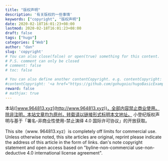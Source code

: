 ```yaml
---
title: "版权声明"
description: '有关版权的一些事情'
keywords: ["copyright", "版权声明"]
date: 2020-02-18T16:01:23+08:00
lastmod: 2020-02-18T16:01:23+08:00
draft: false
tags: ["hugo"]
categories: ["Web"]
author: "dan"
slug: 'copyright'
# You can also close(false) or open(true) something for this content.
# P.S. comment can only be closed
# comment: false
# toc: false

# You can also define another contentCopyright. e.g. contentCopyright: "This is another copyright."
#contentCopyright: '<a href="https://github.com/gohugoio/hugoBasicExample" rel="noopener" target="_blank">See origin</a>'
reward: false
# mathjax: true
---
```


本站([www.964813.xyz](http://www.964813.xyz))，全部内容禁止商业使用。除非注明，本站文章均为原创，转载请以链接形式标明本文地址。 
小登纪版权声明与基于「署名-非商业性使用-禁止演绎 4.0 国际许可协议」的开放获取。



This site（www. 964813.xyz）is completely off limits for commercial use. Unless otherwise noted, this site articles are original, reprint please indicate the address of this article in the form of links. dan's note copyright statement and open access based on "byline-non-commercial use-non-deductive 4.0 international license agreement".